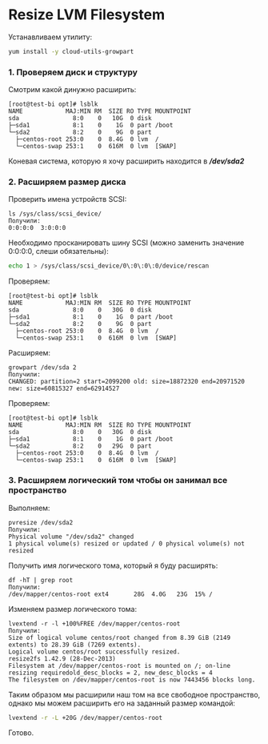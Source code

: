 # Resize LVM Filesystem

Устанавливаем утилиту:
``` bash
yum install -y cloud-utils-growpart
```

### 1. Проверяем диск и структуру

Смотрим какой динужно расширить:
```
[root@test-bi opt]# lsblk
NAME            MAJ:MIN RM  SIZE RO TYPE MOUNTPOINT
sda               8:0    0   10G  0 disk
├─sda1            8:1    0    1G  0 part /boot
└─sda2            8:2    0    9G  0 part
  ├─centos-root 253:0    0  8.4G  0 lvm  /
  └─centos-swap 253:1    0  616M  0 lvm  [SWAP]
```

Коневая система, которую я хочу расширить находится в _**/dev/sda2**_

### 2. Расширяем размер диска

Проверить имена устройств SCSI:
```
ls /sys/class/scsi_device/
Получили:
0:0:0:0  3:0:0:0
```

Необходимо просканировать шину SCSI (можно заменить значение 0:0:0:0, слеши обязательны):
``` bash
echo 1 > /sys/class/scsi_device/0\:0\:0\:0/device/rescan 
```

Проверяем:
```
[root@test-bi opt]# lsblk
NAME            MAJ:MIN RM  SIZE RO TYPE MOUNTPOINT
sda               8:0    0   30G  0 disk
├─sda1            8:1    0    1G  0 part /boot
└─sda2            8:2    0    9G  0 part
  ├─centos-root 253:0    0  8.4G  0 lvm  /
  └─centos-swap 253:1    0  616M  0 lvm  [SWAP]
```

Расширяем:
```
growpart /dev/sda 2
Получили:
CHANGED: partition=2 start=2099200 old: size=18872320 end=20971520 new: size=60815327 end=62914527
```

Проверяем:
```
[root@test-bi opt]# lsblk
NAME            MAJ:MIN RM  SIZE RO TYPE MOUNTPOINT
sda               8:0    0   30G  0 disk
├─sda1            8:1    0    1G  0 part /boot
└─sda2            8:2    0   29G  0 part
  ├─centos-root 253:0    0  8.4G  0 lvm  /
  └─centos-swap 253:1    0  616M  0 lvm  [SWAP]
```

### 3. Расширяем логический том чтобы он занимал все пространство

Выполняем:
```
pvresize /dev/sda2
Получили:
Physical volume "/dev/sda2" changed
1 physical volume(s) resized or updated / 0 physical volume(s) not resized
```

Получить имя логического тома, который я буду расширять:
```
df -hT | grep root
Получили:
/dev/mapper/centos-root ext4       28G  4.0G   23G  15% /
```

Изменяем размер логического тома:
```
lvextend -r -l +100%FREE /dev/mapper/centos-root
Получили:
Size of logical volume centos/root changed from 8.39 GiB (2149 extents) to 28.39 GiB (7269 extents).
Logical volume centos/root successfully resized.
resize2fs 1.42.9 (28-Dec-2013)
Filesystem at /dev/mapper/centos-root is mounted on /; on-line resizing requiredold_desc_blocks = 2, new_desc_blocks = 4
The filesystem on /dev/mapper/centos-root is now 7443456 blocks long.
```

Таким образом мы расширили наш том на все свободное пространство, однако мы можем расширить его на заданный размер командой:

``` bash
lvextend -r -L +20G /dev/mapper/centos-root
```

Готово.